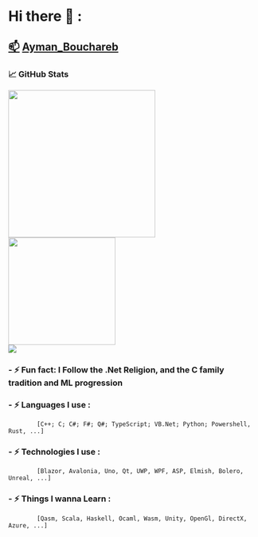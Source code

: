 # Hi there 👋 :
## <a href="Ayman.bouchareb@outlook.fr">📫</a> [Ayman_Bouchareb](https://www.linkedin.com/in/ayman-bouchareb-511abb19a/) 
### &#x1f4c8; GitHub Stats
<div>
  <img Width="295" src="https://github-readme-stats.vercel.app/api/top-langs/?username=DemuirGos&title_color=ffffff&text_color=c9cacc&icon_color=2bbc8a&bg_color=1d1f21&langs_count=10&layout=compact&hide=jupyter%20notebook,html,tex,css,php,hack&card_width=245"/>
  <img Height="215" src="https://github-readme-stats.vercel.app/api?username=DemuirGos&show_icons=true&line_height=28&title_color=ffffff&text_color=c9cacc&icon_color=2bbc8a&bg_color=1d1f21"/>
</div>
<img src="https://github-profile-trophy.vercel.app/?username=DemuirGos&theme=chalk&column=7&row=1&margin-w=5"/>

### - ⚡ Fun fact: I Follow the .Net Religion, and the C family tradition and ML progression
### - ⚡ Languages I use : 
            [C++; C; C#; F#; Q#; TypeScript; VB.Net; Python; Powershell, Rust, ...]
### - ⚡ Technologies I use : 
            [Blazor, Avalonia, Uno, Qt, UWP, WPF, ASP, Elmish, Bolero, Unreal, ...]
### - ⚡ Things I wanna Learn : 
            [Qasm, Scala, Haskell, Ocaml, Wasm, Unity, OpenGl, DirectX, Azure, ...]
